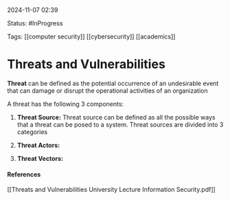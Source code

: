 
2024-11-07 02:39

Status: #InProgress 

Tags: [[computer security]] [[cybersecurity]] [[academics]]

# Threats and Vulnerabilities

**Threat** can be defined as the potential occurrence of an undesirable event that can damage or disrupt the operational activities of an organization

A threat has the following 3 components:

1. **Threat Source:**
Threat source can be defined as all the possible ways that a threat can be posed to a system. Threat sources are divided into 3 categories

2. **Threat Actors:**


3. **Threat Vectors:**





#### References
[[Threats and Vulnerabilities University Lecture Information Security.pdf]]
